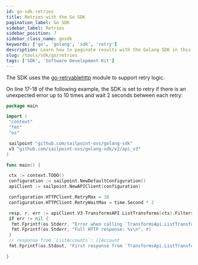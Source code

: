 ```yaml
---
id: go-sdk-retries
title: Retries with the Go SDK
pagination_label: Go SDK
sidebar_label: Retries
sidebar_position: 7
sidebar_class_name: gosdk
keywords: ['go', 'golang', 'sdk', 'retry']
description: Learn how to paginate results with the Golang SDK in this guide.
slug: /tools/sdk/go/retries
tags: ['SDK', 'Software Development Kit']
---
```


The SDK uses the [go-retryablehttp](https://github.com/hashicorp/go-retryablehttp) module to support retry logic.

On line 17-18 of the following example, the SDK is set to retry if there is an unexpected error up to 10 times and wait 2 seconds between each retry:

```go showLineNumbers
package main

import (
 "context"
 "fmt"
 "os"

 sailpoint "github.com/sailpoint-oss/golang-sdk"
 v3 "github.com/sailpoint-oss/golang-sdk/v2/api_v3"
)

func main() {

 ctx := context.TODO()
 configuration := sailpoint.NewDefaultConfiguration()
 apiClient := sailpoint.NewAPIClient(configuration)

 configuration.HTTPClient.RetryMax = 10
 configuration.HTTPClient.RetryWaitMax = time.Second * 2

 resp, r, err := apiClient.V3.TransformsAPI.ListTransforms(ctx).Filters("This is an incorrect string").Execute()
 if err != nil {
  fmt.Fprintf(os.Stderr, "Error when calling `TransformsApi.ListTransforms``: %v\n", err)
  fmt.Fprintf(os.Stderr, "Full HTTP response: %v\n", r)
 }
 // response from `ListAccounts`: []Account
 fmt.Fprintf(os.Stdout, "First response from `TransformsApi.ListTransforms`: %v\n", resp)

}
```
